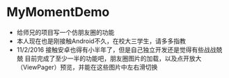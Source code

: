 # MyMomentDemo
- 给师兄的项目写一个仿朋友圈的功能
- 本人现在也是刚接触Android不久，在校大三学生，请多多指教
- 11/2/2016
接触安卓也得有小半年了，但是自己独立开发还是觉得有些战战兢兢
目前完成了至少一半的功能吧，朋友圈图片的加载，以及点开放大（ViewPager）预览，并能在这些图片中左右滑切换
